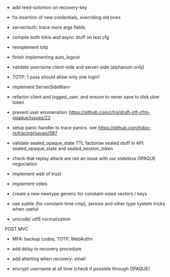 - add reed-solomon on recovery-key

- fix insertion of new credentials, overriding old ones

- server/auth: trace more args fields

- compile both tokio and async stuff on test cfg 

- reimplement totp

- finish implementing auto_logout

- validate username client-side and server-side (alphanum only)

- TOTP: 1 pass should allow only one login!

- implement ServerSideWarn

- refactor client and logged_user. and ensure to never save to disk uber token

- prevent user enumeration: https://github.com/cfrg/draft-irtf-cfrg-opaque/issues/22

- setup panic handler to trace panics. see https://github.com/tokio-rs/tracing/issues/587

- validate sealed_opaque_state TTL 
  factorise sealed stuff in API: sealed_opaque_state and sealed_session_token

- check that replay attack are not an issue with our stateless OPAQUE negociation

- implement web of trust

- implement votes

- create a new newtype generic for constant-sized vectors / keys
- use subtle (for constant-time cmp), zeroize and other type system tricks when useful
- unicode/ utf8 normalization

POST MVC

- MFA: backup codes, TOTP, WebAuthn
- add delay to recovery procedure
- add alterting when recovery: email

- encrypt username at all time (check if possible through OPAQUE)